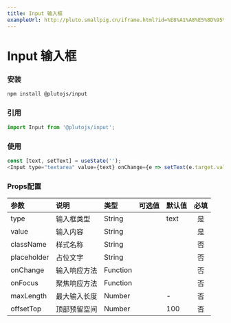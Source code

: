 ```yaml
---
title: Input 输入框
exampleUrl: http://pluto.smallpig.cn/iframe.html?id=%E8%A1%A8%E5%8D%95%E7%BB%84%E4%BB%B6-input-%E8%BE%93%E5%85%A5%E6%A1%86--story-1
---
```


# Input 输入框

### 安装
``` bash
npm install @plutojs/input
```

### 引用
``` js
import Input from '@plutojs/input';
```

### 使用
``` js
const [text, setText] = useState('');
<Input type="textarea" value={text} onChange={e => setText(e.target.value)} />
```

### Props配置
| 参数 | 说明 | 类型 | 可选值 | 默认值 | 必填 |
| :-- | :-- | :-- | :-- | :-- | :--: |
| type | 输入框类型 | String || text | 是 |
| value | 输入内容 | String ||| 是 |
| className | 样式名称 | String ||| 否 |
| placeholder | 占位文字 | String ||| 否 |
| onChange | 输入响应方法 | Function ||| 否 |
| onFocus | 聚焦响应方法 | Function ||| 否 |
| maxLength | 最大输入长度 | Number || - | 否 |
| offsetTop | 顶部预留空间 | Number || 100 | 否 |